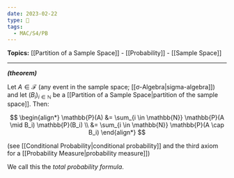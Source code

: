 ```yaml
---
date: 2023-02-22
type: 🧠
tags:
  - MAC/S4/PB
---
```


**Topics:** [[Partition of a Sample Space]] - [[Probability]] - [[Sample Space]]

---

_**(theorem)**_

Let $A \in \mathscr{F}$ (any event in the sample space; [[σ-Algebra|sigma-algebra]]) and let $(B_i)_{i \in \mathbb{N}}$ be a [[Partition of a Sample Space|partition of the sample space]]. Then:

$$
\begin{align*}
\mathbb{P}(A) &= \sum_{i \in \mathbb{N}} \mathbb{P}(A \mid B_i) \mathbb{P}(B_i) \\
&= \sum_{i \in \mathbb{N}} \mathbb{P}(A \cap B_i)
\end{align*}
$$

(see [[Conditional Probability|conditional probability]] and the third axiom for a [[Probability Measure|probability measure]])

We call this the _total probability formula_.
